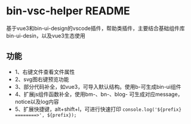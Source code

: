 # bin-vsc-helper README

基于vue3和bin-ui-design的vscode插件，帮助类插件，主要结合基础组件库bin-ui-desin，以及vue3生态使用

## 功能

- 1、右键文件查看文件属性
- 2、svg图右键预览功能
- 3、部分代码补全，如vue3，可导入默认结构。使用b-可生成bin-ui组件
- 4、扩展js组件函数补全，使用bm-、bn-、blog- 可生成对应message，notice以及log内容
- 5、扩展快捷键，alt+shift+l，可进行快速打印 `console.log('${prefix} ========>', ${prefix});`
